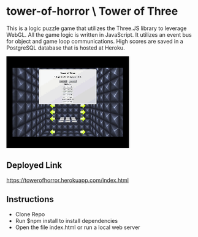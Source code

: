 # tower-of-horror \ Tower of Three

This is a logic puzzle game that utilizes the Three.JS library to leverage WebGL.  All the game logic is written in JavaScript.  It utilizes an event bus for object and game loop communications.  High scores are saved in a PostgreSQL database that is hosted at Heroku.

![Tower Logo](/tower2.gif)

## Deployed Link
https://towerofhorror.herokuapp.com/index.html

## Instructions
  - Clone Repo
  - Run $npm install to install dependencies
  - Open the file index.html or run a local web server
